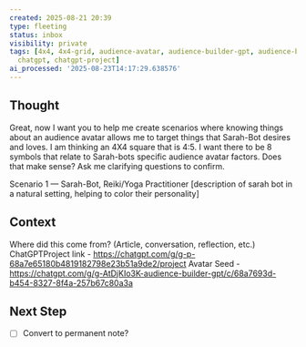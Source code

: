 ```yaml
---
created: 2025-08-21 20:39
type: fleeting
status: inbox
visibility: private
tags: [4x4, 4x4-grid, audience-avatar, audience-builder-gpt, audience-building, avatar-development,
  chatgpt, chatgpt-project]
ai_processed: '2025-08-23T14:17:29.638576'
---
```


<!--
NOTE: This file uses a static date for validation. For new notes, use:
created: 2025-08-21 20:39
-->

## Thought  
Great, now I want you to help me create scenarios where knowing things about an audience avatar allows me to target things that Sarah-Bot desires and loves. I am thinking an 4X4 square that is 4:5. I want there to be 8 symbols that relate to Sarah-bots specific audience avatar factors. Does that make sense? Ask me clarifying questions to confirm. 

Scenario 1 — Sarah-Bot, Reiki/Yoga Practitioner
[description of sarah bot in a natural setting, helping to color their personality]

## Context  
Where did this come from? (Article, conversation, reflection, etc.)
ChatGPTProject link - 
https://chatgpt.com/g/g-p-68a7e65180b4819182798e23b51a9de2/project
Avatar Seed - https://chatgpt.com/g/g-AtDjKIo3K-audience-builder-gpt/c/68a7693d-b454-8327-8f4a-257b67c80a3a
## Next Step  
- [ ] Convert to permanent note?
